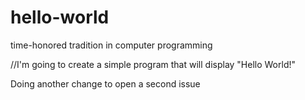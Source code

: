 # hello-world
time-honored tradition in computer programming

//I'm going to create a simple program that will display "Hello World!"

Doing another change to open a second issue 
